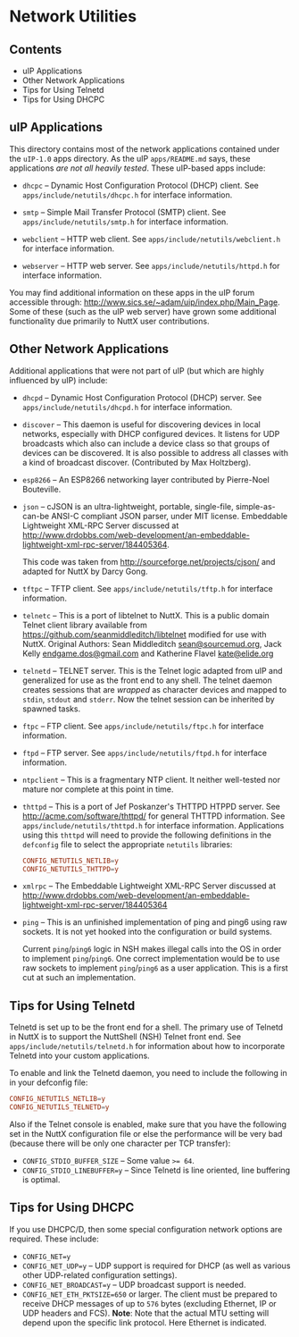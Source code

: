 # Network Utilities

## Contents

- uIP Applications
- Other Network Applications
- Tips for Using Telnetd
- Tips for Using DHCPC

## uIP Applications

This directory contains most of the network applications contained under the
`uIP-1.0` apps directory. As the uIP `apps/README.md` says, these applications
_are not all heavily tested_. These uIP-based apps include:

- `dhcpc` – Dynamic Host Configuration Protocol (DHCP) client. See
  `apps/include/netutils/dhcpc.h` for interface information.

- `smtp` – Simple Mail Transfer Protocol (SMTP) client. See
  `apps/include/netutils/smtp.h` for interface information.

- `webclient` – HTTP web client. See `apps/include/netutils/webclient.h` for
  interface information.

- `webserver` – HTTP web server. See `apps/include/netutils/httpd.h` for
  interface information.

You may find additional information on these apps in the uIP forum accessible
through: http://www.sics.se/~adam/uip/index.php/Main_Page. Some of these (such
as the uIP web server) have grown some additional functionality due primarily to
NuttX user contributions.

## Other Network Applications

Additional applications that were not part of uIP (but which are highly
influenced by uIP) include:

- `dhcpd` – Dynamic Host Configuration Protocol (DHCP) server. See
  `apps/include/netutils/dhcpd.h` for interface information.

- `discover` – This daemon is useful for discovering devices in local networks,
  especially with DHCP configured devices. It listens for UDP broadcasts which
  also can include a device class so that groups of devices can be discovered.
  It is also possible to address all classes with a kind of broadcast discover.
  (Contributed by Max Holtzberg).

- `esp8266` – An ESP8266 networking layer contributed by Pierre-Noel Bouteville.

- `json` – cJSON is an ultra-lightweight, portable, single-file,
  simple-as-can-be ANSI-C compliant JSON parser, under MIT license. Embeddable
  Lightweight XML-RPC Server discussed at
  http://www.drdobbs.com/web-development/an-embeddable-lightweight-xml-rpc-server/184405364.

  This code was taken from http://sourceforge.net/projects/cjson/ and adapted
  for NuttX by Darcy Gong.

- `tftpc` – TFTP client. See `apps/include/netutils/tftp.h` for interface
  information.

- `telnetc` – This is a port of libtelnet to NuttX. This is a public domain
  Telnet client library available from
  https://github.com/seanmiddleditch/libtelnet modified for use with NuttX.
  Original Authors: Sean Middleditch <sean@sourcemud.org>, Jack Kelly
  <endgame.dos@gmail.com> and Katherine Flavel <kate@elide.org>

- `telnetd` – TELNET server. This is the Telnet logic adapted from uIP and
  generalized for use as the front end to any shell. The telnet daemon creates
  sessions that are _wrapped_ as character devices and mapped to `stdin`,
  `stdout` and `stderr`. Now the telnet session can be inherited by spawned
  tasks.

- `ftpc` – FTP client. See `apps/include/netutils/ftpc.h` for interface
  information.

- `ftpd` – FTP server. See `apps/include/netutils/ftpd.h` for interface
  information.

- `ntpclient` – This is a fragmentary NTP client. It neither well-tested nor
  mature nor complete at this point in time.

- `thttpd` – This is a port of Jef Poskanzer's THTTPD HTPPD server. See
  http://acme.com/software/thttpd/ for general THTTPD information. See
  `apps/include/netutils/thttpd.h` for interface information. Applications using
  this `thttpd` will need to provide the following definitions in the
  `defconfig` file to select the appropriate `netutils` libraries:

  ```conf
  CONFIG_NETUTILS_NETLIB=y
  CONFIG_NETUTILS_THTTPD=y
  ```

- `xmlrpc` – The Embeddable Lightweight XML-RPC Server discussed at
  http://www.drdobbs.com/web-development/an-embeddable-lightweight-xml-rpc-server/184405364

- `ping` – This is an unfinished implementation of ping and ping6 using raw
  sockets. It is not yet hooked into the configuration or build systems.

  Current `ping`/`ping6` logic in NSH makes illegal calls into the OS in order
  to implement `ping`/`ping6`. One correct implementation would be to use raw
  sockets to implement `ping`/`ping6` as a user application. This is a first cut
  at such an implementation.

## Tips for Using Telnetd

Telnetd is set up to be the front end for a shell. The primary use of Telnetd in
NuttX is to support the NuttShell (NSH) Telnet front end. See
`apps/include/netutils/telnetd.h` for information about how to incorporate
Telnetd into your custom applications.

To enable and link the Telnetd daemon, you need to include the following in in
your defconfig file:

```conf
CONFIG_NETUTILS_NETLIB=y
CONFIG_NETUTILS_TELNETD=y
```

Also if the Telnet console is enabled, make sure that you have the following set
in the NuttX configuration file or else the performance will be very bad
(because there will be only one character per TCP transfer):

- `CONFIG_STDIO_BUFFER_SIZE` – Some value `>= 64`.
- `CONFIG_STDIO_LINEBUFFER=y` – Since Telnetd is line oriented, line buffering
  is optimal.

## Tips for Using DHCPC

If you use DHCPC/D, then some special configuration network options are
required. These include:

- `CONFIG_NET=y`
- `CONFIG_NET_UDP=y` – UDP support is required for DHCP (as well as various
  other UDP-related configuration settings).
- `CONFIG_NET_BROADCAST=y` – UDP broadcast support is needed.
- `CONFIG_NET_ETH_PKTSIZE=650` or larger. The client must be prepared to receive
  DHCP messages of up to `576` bytes (excluding Ethernet, IP  or UDP headers and
  FCS). **Note**: Note that the actual MTU setting will depend upon the specific
  link protocol. Here Ethernet is indicated.
